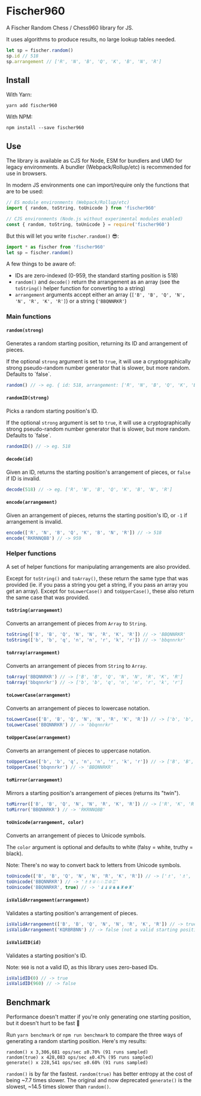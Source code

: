 # Fischer960

A Fischer Random Chess / Chess960 library for JS.

It uses algorithms to produce results, no large lookup tables needed.

```js
let sp = fischer.random()
sp.id // 518
sp.arrangement // ['R', 'N', 'B', 'Q', 'K', 'B', 'N', 'R']
```

## Install

With Yarn:

`yarn add fischer960`

With NPM:

`npm install --save fischer960`

## Use

The library is available as CJS for Node, ESM for bundlers and UMD for legacy environments. A bundler (Webpack/Rollup/etc) is recommended for use in browsers.

In modern JS environments one can import/require only the functions that are to be used:

```js
// ES module environments (Webpack/Rollup/etc)
import { random, toString, toUnicode } from 'fischer960'

// CJS environments (Node.js without experimental modules enabled)
const { random, toString, toUnicode } = require('fischer960')
```

But this will let you write `fischer.random()` 😎:

```js
import * as fischer from 'fischer960'
let sp = fischer.random()
```

A few things to be aware of:

- IDs are zero-indexed (0-959, the standard starting position is 518)
- `random()` and `decode()` return the arrangement as an array (see the `toString()` helper function for converting to a string)
- `arrangement` arguments accept either an array (`['B', 'B', 'Q', 'N', 'N', 'R', 'K', 'R']`) or a string (`'BBQNNRKR'`)

### Main functions

#### `random(strong)`

Generates a random starting position, returning its ID and arrangement of pieces.

If the optional `strong` argument is set to `true`, it will use a cryptographically strong pseudo-random number generator that is slower, but more random. Defaults to ´false`.

```js
random() // -> eg. { id: 518, arrangement: ['R', 'N', 'B', 'Q', 'K', 'B', 'N', 'R'] }
```

#### `randomID(strong)`

Picks a random starting position's ID.

If the optional `strong` argument is set to `true`, it will use a cryptographically strong pseudo-random number generator that is slower, but more random. Defaults to ´false`.

```js
randomID() // -> eg. 518
```

#### `decode(id)`

Given an ID, returns the starting position's arrangement of pieces, or `false` if ID is invalid.

```js
decode(518) // -> eg. ['R', 'N', 'B', 'Q', 'K', 'B', 'N', 'R']
```

#### `encode(arrangement)`

Given an arrangement of pieces, returns the starting position's ID, or `-1` if arrangement is invalid.

```js
encode(['R', 'N', 'B', 'Q', 'K', 'B', 'N', 'R']) // -> 518
encode('RKRNNQBB') // -> 959
```

### Helper functions

A set of helper functions for manipulating arrangements are also provided.

Except for `toString()` and `toArray()`, these return the same type that was provided (ie. if you pass a string you get a string, if you pass an array you get an array). Except for `toLowerCase()` and `toUpperCase()`, these also return the same case that was provided.

#### `toString(arrangement)`

Converts an arrangement of pieces from `Array` to `String`.

```js
toString(['B', 'B', 'Q', 'N', 'N', 'R', 'K', 'R']) // -> 'BBQNNRKR'
toString(['b', 'b', 'q', 'n', 'n', 'r', 'k', 'r']) // -> 'bbqnnrkr'
```

#### `toArray(arrangement)`

Converts an arrangement of pieces from `String` to `Array`.

```js
toArray('BBQNNRKR') // -> ['B', 'B', 'Q', 'N', 'N', 'R', 'K', 'R']
toArray('bbqnnrkr') // -> ['b', 'b', 'q', 'n', 'n', 'r', 'k', 'r']
```

#### `toLowerCase(arrangement)`

Converts an arrangement of pieces to lowercase notation.

```js
toLowerCase(['B', 'B', 'Q', 'N', 'N', 'R', 'K', 'R']) // -> ['b', 'b', 'q', 'n', 'n', 'r', 'k', 'r']
toLowerCase('BBQNNRKR') // -> 'bbqnnrkr'
```

#### `toUpperCase(arrangement)`

Converts an arrangement of pieces to uppercase notation.

```js
toUpperCase(['b', 'b', 'q', 'n', 'n', 'r', 'k', 'r']) // -> ['B', 'B', 'Q', 'N', 'N', 'R', 'K', 'R']
toUpperCase('bbqnnrkr') // -> 'BBQNNRKR'
```

#### `toMirror(arrangement)`

Mirrors a starting position's arrangement of pieces (returns its "twin").

```js
toMirror(['B', 'B', 'Q', 'N', 'N', 'R', 'K', 'R']) // -> ['R', 'K', 'R', 'N', 'N', 'Q', 'B', 'B']
toMirror('BBQNNRKR') // -> 'RKRNNQBB'
```

#### `toUnicode(arrangement, color)`

Converts an arrangement of pieces to Unicode symbols.

The `color` argument is optional and defaults to white (falsy = white, truthy = black).

Note: There's no way to convert back to letters from Unicode symbols.

```js
toUnicode(['B', 'B', 'Q', 'N', 'N', 'R', 'K', 'R']) // -> ['♗', '♗', '♕', '♘', '♘', '♖', '♔', '♖']
toUnicode('BBQNNRKR') // -> '♗♗♕♘♘♖♔♖'
toUnicode('BBQNNRKR', true) // -> '♝♝♛♞♞♜♚♜'
```

#### `isValidArrangement(arrangement)`

Validates a starting position's arrangement of pieces.

```js
isValidArrangement(['B', 'B', 'Q', 'N', 'N', 'R', 'K', 'R']) // -> true
isValidArrangement('KQRBRBNN') // -> false (not a valid starting position)
```

#### `isValidID(id)`

Validates a starting position's ID.

Note: `960` is not a valid ID, as this library uses zero-based IDs.

```js
isValidID(0) // -> true
isValidID(960) // -> false
```

## Benchmark

Performance doesn't matter if you're only generating one starting position, but it doesn't hurt to be fast 🚀

Run `yarn benchmark` or `npm run benchmark` to compare the three ways of generating a random starting position. Here's my results:

```
random() x 3,306,681 ops/sec ±0.70% (91 runs sampled)
random(true) x 428,083 ops/sec ±0.47% (95 runs sampled)
generate() x 228,541 ops/sec ±0.60% (91 runs sampled)
```

`random()` is by far the fastest. `random(true)` has better entropy at the cost of being ~7.7 times slower. The original and now deprecated `generate()` is the slowest, ~14.5 times slower than `random()`.
